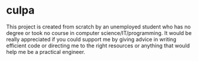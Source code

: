 # culpa
This project is created from scratch by an unemployed student who has no degree or took no course in computer science/IT/programming. It would be really appreciated
if you could support me by giving advice in writing efficient code or directing me to the right resources or anything that would help me be a practical engineer.
